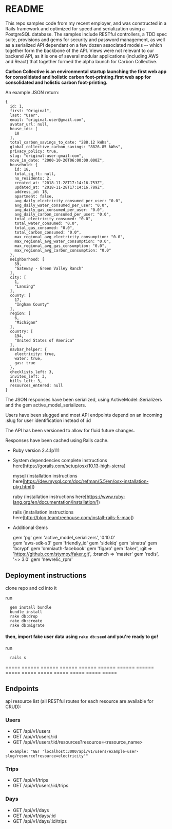 # README

This repo samples code from my recent employer, and was constructed in a Rails framework and optimized for speed and serialization using a PostgreSQL database. The samples include RESTful controllers, a TDD spec suite, provisions and gems for security and password management, as well as a serialized API dependant on a few dozen associated models -- which together form the backbone of the API. Views were not relevant to our backend API, as it is one of several modular applications (including AWS and React) that together formed the alpha launch for Carbon Collective.

<b>Carbon Collective is an environmental startup launching the first web app for consolidated and holistic carbon foot-printing.first web app for consolidated and holistic carbon foot-printing.</b>

An example JSON return:
```
{
  id: 1,
  first: "Original",
  last: "User",
  email: "original.user@gmail.com",
  avatar_url: null,
  house_ids: [
    18
  ],
  total_carbon_savings_to_date: "288.12 kWhs",
  global_collective_carbon_savings: "8826.85 kWhs",
  privacy_policy: true,
  slug: "original-user-gmail-com",
  move_in_date: "2000-10-20T06:00:00.000Z",
  household: {
    id: 18,
    total_sq_ft: null,
    no_residents: 2,
    created_at: "2018-11-28T17:14:16.753Z",
    updated_at: "2018-11-28T17:14:16.789Z",
    address_id: 18,
    apartment: false,
    avg_daily_electricity_consumed_per_user: "0.0",
    avg_daily_water_consumed_per_user: "0.0",
    avg_daily_gas_consumed_per_user: "0.0",
    avg_daily_carbon_consumed_per_user: "0.0",
    total_electricity_consumed: "0.0",
    total_water_consumed: "0.0",
    total_gas_consumed: "0.0",
    total_carbon_consumed: "0.0",
    max_regional_avg_electricity_consumption: "0.0",
    max_regional_avg_water_consumption: "0.0",
    max_regional_avg_gas_consumption: "0.0",
    max_regional_avg_carbon_consumption: "0.0"
  },
  neighborhood: [
    59,
    "Gateway - Green Valley Ranch"
  ],
  city: [
    1,
    "Lansing"
  ],
  county: [
    17,
    "Ingham County"
  ],
  region: [
    6,
    "Michigan"
  ],
  country: [
    194,
    "United States of America"
  ],
  navbar_helper: {
    electricity: true,
    water: true,
    gas: true
  },
  checklists_left: 3,
  invites_left: 3,
  bills_left: 3,
  resources_entered: null
}
```

The JSON responses have been serialized, using ActiveModel::Serializers and the gem active_model_serializers.

Users have been slugged and most API endpoints depend on an incoming :slug for user identification instead of :id

The API has been versioned to allow for fluid future changes.

Responses have been cached using Rails cache.

* Ruby version 2.4.1p111

* System dependencies
  complete instructions here[https://gorails.com/setup/osx/10.13-high-sierra]

    mysql (installation instructions here[https://dev.mysql.com/doc/refman/5.5/en/osx-installation-pkg.html])

    ruby (installation instructions here[https://www.ruby-lang.org/en/documentation/installation/])

    rails (installation instructions here[http://blog.teamtreehouse.com/install-rails-5-mac])

* Additional Gems

  gem 'pg'
  gem 'active_model_serializers', '0.10.0'  
  gem 'aws-sdk-s3'
  gem 'friendly_id'
  gem 'sidekiq'
  gem 'sinatra'
  gem 'bcrypt'
  gem 'omniauth-facebook'
  gem 'figaro'
  gem 'faker', :git => 'https://github.com/stympy/faker.git', :branch => 'master'
  gem 'redis', '~> 3.0'
  gem 'newrelic_rpm'


## Deployment instructions

  clone repo and cd into it

  run
  ```shell
    gem install bundle
    bundle install
    rake db:drop
    rake db:create
    rake db:migrate
  ```

#### then, import fake user data using `rake db:seed` and you're ready to go!

  run
  ```shell
    rails s
  ```


===== ====== ====== ====== ====== ====== ====== ====== ===== ===== ===== ===== ===== ===== =====

## Endpoints

api resource list (all RESTful routes for each resource are available for CRUD):

### Users
  * GET /api/v1/users
  * GET /api/v1/users/:id
  * GET /api/v1/users/:id/resources?resource=<resource_name>

  ```shell
    example: "GET 'localhost:3000/api/v1/users/example-user-slug/resource?resource=electricity'"
  ```

### Trips
  * GET /api/v1/trips
  * GET /api/v1/users/:id/trips

### Days
  * GET /api/v1/days
  * GET /api/v1/days/:id
  * GET /api/v1/days/:id/trips
